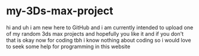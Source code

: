 # my-3Ds-max-project
hi and uh i am new here to GitHub and i am currently intended to upload one of my random 3ds max projects and hopefully you like it and if you don't that is okay
now for coding tbh i know nothing about coding so i would love to seek some help for programming in this website
